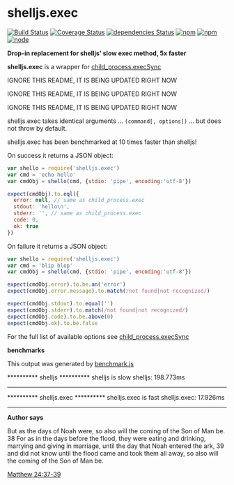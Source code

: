 # shelljs.exec

[![Build Status](https://travis-ci.org/danday74/shelljs.exec.svg?branch=master)](https://travis-ci.org/danday74/shelljs.exec)
[![Coverage Status](https://coveralls.io/repos/github/danday74/shelljs.exec/badge.svg?branch=master)](https://coveralls.io/github/danday74/shelljs.exec?branch=master)
[![dependencies Status](https://david-dm.org/danday74/shelljs.exec/status.svg)](https://david-dm.org/danday74/shelljs.exec)
[![npm](https://img.shields.io/npm/v/shelljs.exec.svg)](https://www.npmjs.com/package/shelljs.exec)
[![npm](https://img.shields.io/npm/dm/shelljs.exec.svg)](https://www.npmjs.com/package/shelljs.exec)
[![node](https://img.shields.io/node/v/shelljs.exec.svg)](https://www.npmjs.com/package/shelljs.exec)

**Drop-in replacement for shelljs' slow exec method, 5x faster**

**shelljs.exec** is a wrapper for [child_process.execSync](https://nodejs.org/api/child_process.html#child_process_child_process_execsync_command_options)

IGNORE THIS README, IT IS BEING UPDATED RIGHT NOW

IGNORE THIS README, IT IS BEING UPDATED RIGHT NOW

IGNORE THIS README, IT IS BEING UPDATED RIGHT NOW

shelljs.exec takes identical arguments ... `(command[, options])` ... but does not throw by default.

shelljs.exec has been benchmarked at 10 times faster than shelljs!

On success it returns a JSON object:

```javascript 1.5
var shello = require('shelljs.exec')
var cmd = 'echo hello'
var cmdObj = shello(cmd, {stdio: 'pipe', encoding:'utf-8'})

expect(cmdObj).to.eql({
  error: null, // same as child_process.exec
  stdout: 'hello\n',
  stderr: '', // same as child_process.exec
  code: 0,
  ok: true
})
```

On failure it returns a JSON object:

```javascript 1.5
var shello = require('shelljs.exec')
var cmd = 'blip blop'
var cmdObj = shello(cmd, {stdio: 'pipe', encoding:'utf-8'})

expect(cmdObj.error).to.be.an('error')
expect(cmdObj.error.message).to.match(/not found|not recognized/)

expect(cmdObj.stdout).to.equal('')
expect(cmdObj.stderr).to.match(/not found|not recognized/)
expect(cmdObj.code).to.be.above(0)
expect(cmdObj.ok).to.be.false
```

For the full list of available options see [child_process.execSync](https://nodejs.org/api/child_process.html#child_process_child_process_execsync_command_options)

**benchmarks**

This output was generated by [benchmark.js](benchmark.js)

********** shelljs **********
shelljs is slow
shelljs: 198.773ms
*****************************

********** shelljs.exec **********
shelljs.exec is fast
shelljs.exec: 17.926ms
*****************************

**Author says**

But as the days of Noah were, so also will the coming of the Son of Man be. 38 For as in the days before the flood, they were eating and drinking, marrying and giving in marriage, until the day that Noah entered the ark, 39 and did not know until the flood came and took them all away, so also will the coming of the Son of Man be.

[Matthew 24:37-39](https://www.biblegateway.com/passage/?search=Matthew+24%3A37-39&version=NKJV)
